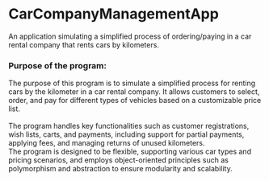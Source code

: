 # CarCompanyManagementApp
An application simulating a simplified process of ordering/paying in a car rental company that rents cars by kilometers.


### Purpose of the program: <br />
The purpose of this program is to simulate a simplified process for renting cars by the kilometer in a car rental company. It allows customers to select, order, and pay for different types of vehicles based on a customizable price list. <br /><br />
The program handles key functionalities such as customer registrations, wish lists, carts, and payments, including support for partial payments, applying fees, and managing returns of unused kilometers.<br />
The program is designed to be flexible, supporting various car types and pricing scenarios, and employs object-oriented principles such as polymorphism and abstraction to ensure modularity and scalability.
